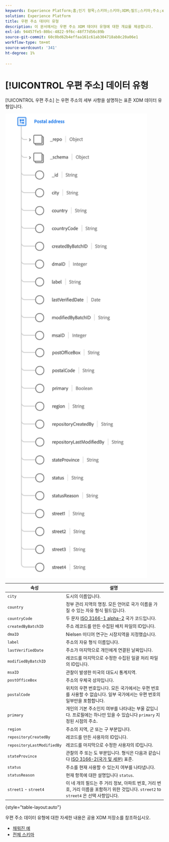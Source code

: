 ```yaml
---
keywords: Experience Platform;홈;인기 항목;스키마;스키마;XDM;필드;스키마;주소;xdm:주소;데이터 유형;데이터 유형;
solution: Experience Platform
title: 우편 주소 데이터 유형
description: 이 문서에서는 우편 주소 XDM 데이터 유형에 대한 개요를 제공합니다.
exl-id: 94457fe5-80bc-4822-9f6c-48f77d56c89b
source-git-commit: 60c0bd62b4effaa161c61ab304718ab8c20a06e1
workflow-type: tm+mt
source-wordcount: '341'
ht-degree: 1%

---
```


# [!UICONTROL 우편 주소] 데이터 유형

[!UICONTROL 우편 주소] 는 우편 주소의 세부 사항을 설명하는 표준 XDM 데이터 유형입니다.

<img src="../images/data-types/postal-address.png" width="450" /><br />

| 속성 | 설명 |
| --- | --- |
| `city` | 도시의 이름입니다. |
| `country` | 정부 관리 지역의 명칭. 모든 언어로 국가 이름을 가질 수 있는 자유 형식 필드입니다. |
| `countryCode` | 두 문자 <a href="https://datahub.io/core/country-list">ISO 3166-1 alpha-2</a> 국가 코드입니다. |
| `createdByBatchID` | 주소 레코드를 만든 수집된 배치 파일의 ID입니다. |
| `dmaID` | Nielsen 미디어 연구는 시장지역을 지정했습니다. |
| `label` | 주소의 자유 형식 이름입니다. |
| `lastVerifiedDate` | 주소가 마지막으로 개인에게 연결된 날짜입니다. |
| `modifiedByBatchID` | 레코드를 마지막으로 수정한 수집된 일괄 처리 파일의 ID입니다. |
| `msaID` | 관찰이 발생한 미국의 대도시 통계지역. |
| `postOfficeBox` | 주소의 우체국 상자입니다. |
| `postalCode` | 위치의 우편 번호입니다. 모든 국가에서는 우편 번호를 사용할 수 없습니다. 일부 국가에서는 우편 번호의 일부만을 포함합니다. |
| `primary` | 개인의 기본 주소인지 여부를 나타내는 부울 값입니다. 프로필에는 하나만 있을 수 있습니다 `primary` 지정된 시점의 주소. |
| `region` | 주소의 지역, 군 또는 구 부분입니다. |
| `repositoryCreatedBy` | 레코드를 만든 사용자의 ID입니다. |
| `repositoryLastModifiedBy` | 레코드를 마지막으로 수정한 사용자의 ID입니다. |
| `stateProvince` | 관찰의 주 또는 도 부분입니다. 형식은 다음과 같습니다 [ISO 3166-2(국가 및 세분)](https://www.unece.org/cefact/locode/subdivisions.html) 표준. |
| `status` | 주소를 현재 사용할 수 있는지 여부를 나타냅니다. |
| `statusReason` | 현재 항목에 대한 설명입니다 `status`. |
| `street1` - `street4` | 이 네 개의 필드는 주 거리 정보, 아파트 번호, 거리 번호, 거리 이름을 포함하기 위한 것입니다. `street2` to `street4` 은 선택 사항입니다. |

{style=&quot;table-layout:auto&quot;}

우편 주소 데이터 유형에 대한 자세한 내용은 공용 XDM 저장소를 참조하십시오.

* [채워진 예](https://github.com/adobe/xdm/blob/master/components/datatypes/demographic/address.example.1.json)
* [전체 스키마](https://github.com/adobe/xdm/blob/master/components/datatypes/demographic/address.schema.json)
